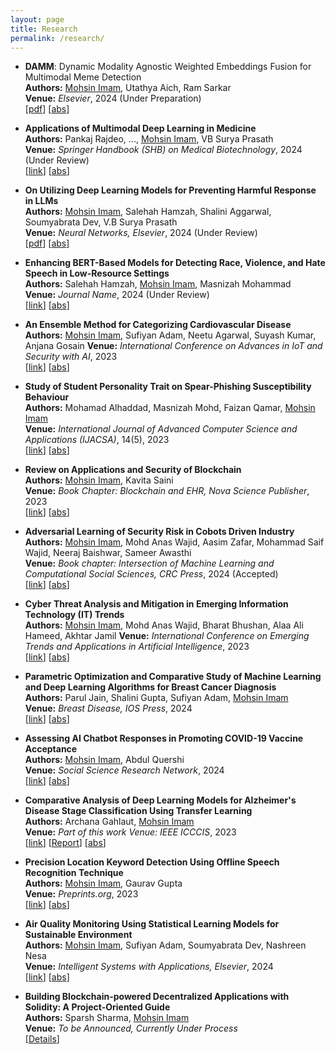 ```yaml
---
layout: page
title: Research
permalink: /research/
---
```


- **DAMM**: Dynamic Modality Agnostic Weighted Embeddings Fusion for Multimodal Meme Detection  
  **Authors:** <ins>Mohsin Imam</ins>, Utathya Aich, Ram Sarkar  
  **Venue:** *Elsevier*, 2024 (Under Preparation)  
  [[pdf](/papers/DAMM.pdf)] [<a href="javascript:void(0)" onclick="toggleAbstract(this)">abs</a>]

  <div class="abstract-box" style="border: 1px dashed white; padding: 5px; display: none; margin-top: 5px;">
    <strong>Abstract:</strong>  
    Coming Soon!
  </div>

  

- **Applications of Multimodal Deep Learning in Medicine**  
  **Authors:** Pankaj Rajdeo, ..., <ins>Mohsin Imam</ins>, VB Surya Prasath  
  **Venue:** *Springer Handbook (SHB) on Medical Biotechnology*, 2024 (Under Review)  
  [[link](#)] [<a href="javascript:void(0)" onclick="toggleAbstract(this)">abs</a>]

  <div class="abstract-box" style="border: 1px dashed white; padding: 5px; display: none; margin-top: 5px;">
    <strong>Abstract:</strong>  
    Coming Soon!
  </div>

- **On Utilizing Deep Learning Models for Preventing Harmful Response in LLMs**  
  **Authors:** <ins>Mohsin Imam</ins>, Salehah Hamzah, Shalini Aggarwal, Soumyabrata Dev, V.B Surya Prasath   
  **Venue:** *Neural Networks, Elsevier*, 2024 (Under Review)  
  [[pdf](/papers/LLM-Paper.pdf)] [<a href="javascript:void(0)" onclick="toggleAbstract(this)">abs</a>]

  <div class="abstract-box" style="border: 1px dashed white; padding: 5px; display: none; margin-top: 5px;">
    <strong>Abstract:</strong>  
    Past few years have witnessed tremendous progress in artificial intelligence (AI) technologies including but not limited to natural language processing (NLP), metaverse, and generative models. These changes mark a new era with large language models (LLMs) like generative pre-trained transformers such as the GPT-3, GPT-4, and Llama2 gaining importance. These models, trained on vast text data, generate human-like text and find use in content creation, Q & A systems, and chatbots. Machine learning advances enable models like ChatGPT to respond to real-time text prompts. However, they are vulnerable to attacks, leading to inaccurate or harmful content. Adversarial prompting addresses these issues, including input manipulation, creating inducive prompts which causes LLMs to produce illegal content, simulating violence and harm, privacy breaches and other illegitimate actions. LLMs are especially prone to text attacks, with minor changes resulting in different outputs. Researchers are improving model security through adversarial training. To enhance the security of LLMs and prevent them from responding to adversarial prompts, we aim to utilize machine learning, deep learning and transformer models as external prompt classifiers for LLM-based applications like ChatGPT, to detect and counter malicious prompts that may lead to inappropriate responses from LLMs. We have conducted analyses on multiple machine learning, deep learning, and Transformer-based models, incorporating techniques such as ensembling and attention mechanisms. These models are trained on word-level text classification to categorize prompts into the adversarial category, preventing them from being answered by LLMs. We compared our results with those of other ML and DL models, and our proposed ensemble of the BERT-DistilBERT model achieved the best outcome with 97.56% accuracy in identifying malicious/adversarial prompts.
  </div>

- **Enhancing BERT-Based Models for Detecting Race, Violence, and Hate Speech in Low-Resource Settings**  
  **Authors:** Salehah Hamzah, <ins>Mohsin Imam</ins>, Masnizah Mohammad  
  **Venue:** *Journal Name*, 2024 (Under Review)  
  [[link](#)] [<a href="javascript:void(0)" onclick="toggleAbstract(this)">abs</a>]

  <div class="abstract-box" style="border: 1px dashed white; padding: 5px; display: none; margin-top: 5px;">
    <strong>Abstract:</strong>  
    Coming Soon!
  </div>

- **An Ensemble Method for Categorizing Cardiovascular Disease**  
  **Authors:** <ins>Mohsin Imam</ins>, Sufiyan Adam, Neetu Agarwal, Suyash Kumar, Anjana Gosain 
  **Venue:** *International Conference on Advances in IoT and Security with AI*, 2023  
  [[link](https://link.springer.com/chapter/10.1007/978-981-99-5088-1_24)] [<a href="javascript:void(0)" onclick="toggleAbstract(this)">abs</a>]

  <div class="abstract-box" style="border: 1px dashed white; padding: 5px; display: none; margin-top: 5px;">
    <strong>Abstract:</strong>  
    Recently, machine learning models have become a key methodology in detection of cardiovascular diseases (CVD). This gives medical practitioners diagnostic support and indicators. In this work, we compare various machine learning (ML) classification algorithms, apply them to disease dataset and examine how these algorithms perform when subjected to either of the classes to aid in the study and investigation of CVD through computer-aided diagnosis (CAD). Our two main goals in this work are to first offer an automated machine learning ensemble model for categorizing cardiovascular malignancies and second to compare the performance of several classification algorithms to find the best classifier for the task. The proposed technique is specifically developed as a potential support for clinical care based on patient diagnostic data. The proposed approach exhibits an accuracy of 94.28% in the detection of cardiac illnesses when a thorough examination of binary classification is performed and averaged over numerous model training iterations. We believe that incorporating the suggested ensemble methods would produce stable and dependable CAD systems.
  </div>

- **Study of Student Personality Trait on Spear-Phishing Susceptibility Behaviour**  
  **Authors:** Mohamad Alhaddad, Masnizah Mohd, Faizan Qamar, <ins>Mohsin Imam</ins>  
  **Venue:** *International Journal of Advanced Computer Science and Applications (IJACSA)*, 14(5), 2023  
  [[link](https://thesai.org/Publications/ViewPaper?Volume=14&Issue=5&Code=IJACSA&SerialNo=71)] [<a href="javascript:void(0)" onclick="toggleAbstract(this)">abs</a>]

  <div class="abstract-box" style="border: 1px dashed white; padding: 5px; display: none; margin-top: 5px;">
    <strong>Abstract:</strong>  
    Spear-phishing emails are an effective cyber-attack method due to the fact that the emails sent are highly personalized to look like a regular legitimate email. Recently, it was discovered that personality traits of the victim have an impact on a person's susceptibility to spear-phishing. This study aims to identify which personality traits affect spear-phishing susceptibility besides other traits such as Information Technology background, gender, and age. In addition, measure of the effectiveness of embedded training systems and see whether message framing can further help increase its effectiveness. A personality trait survey was sent to 100 participants, followed by a real-life spear-phishing simulation to measure a certain personality trait’s influence on phishing susceptibility. After a two-week period, the second round of spear-phishing emails was sent again to measure message framing effectiveness. The personality traits analysis results show that users with higher levels of Internet anxiety are less susceptible to spear-phishing emails. While the message framing did not show any significant results, the embedded training program reduced the click rate. Findings revealed that certain people are more susceptible to spear-phishing emails than others. Thus, this work can guide an institution or organizations to identify which group of people are more vulnerable to spear-phishing.
  </div>

- **Review on Applications and Security of Blockchain**  
  **Authors:** <ins>Mohsin Imam</ins>, Kavita Saini  
  **Venue:** *Book Chapter: Blockchain and EHR, Nova Science Publisher*, 2023  
  [[link](https://novapublishers.com/shop/blockchain-and-ehr/)] [<a href="javascript:void(0)" onclick="toggleAbstract(this)">abs</a>]

  <div class="abstract-box" style="border: 1px dashed white; padding: 5px; display: none; margin-top: 5px;">
    <strong>Abstract:</strong>  
    The evolution of industry has been significantly influenced by blockchain technology. Regarding security, data access, auditing, and transaction management inside digital platforms, blockchain decentralized technology and privacy protocols offer potential benefits to many businesses. Blockchain is based on distributed and secure decentralized protocols; there is no central authority or point of control, and the network's nodes themselves generate, add, and validate the data blocks. Finally, Blockchains enable transparency by allowing each participant to observe transactions at any moment. Smart contracts provide secure transactions, reducing the risk of third-party disruption. Ethereum is a decentralized platform that facilitates the execution of smart contracts. This allows developers to design markets that move funds in accordance with instructions issued years ago. Decentralization and immutability are the principal characteristics of blockchain. Faster transactions, transaction and validation in seconds, and so forth. The security and applications of blockchain technology with brief introduction is discussed in this study. We can draw conclusion from this chapter article that there are security concerns with blockchain technology. These security concerns ought to have an impact on transactions as well. Blockchain technology offers some protection against certain attacks and also provides solutions to these problems.
  </div>

- **Adversarial Learning of Security Risk in Cobots Driven Industry**  
  **Authors:** <ins>Mohsin Imam</ins>, Mohd Anas Wajid, Aasim Zafar, Mohammad Saif Wajid, Neeraj Baishwar, Sameer Awasthi  
  **Venue:** *Book chapter: Intersection of Machine Learning and Computational Social Sciences, CRC Press*, 2024 (Accepted)  
  [[link](#)] [<a href="javascript:void(0)" onclick="toggleAbstract(this)">abs</a>]

  <div class="abstract-box" style="border: 1px dashed white; padding: 5px; display: none; margin-top: 5px;">
    <strong>Abstract:</strong>  
    Cobots, or collaborative robots, have significantly increased productivity and efficiency across a number of industries. Cobots exist alongside humans and interact with crucial systems, but this growing reliance on them also poses security issues. By recognising and thwarting potential security threats and attacks, adversarial learning, a branch of machine learning, has emerged as a promising method to improve the security of Cobots. This chapter explores the use of adversarial learning in Cobot-driven sectors with a focus on identifying and reducing security vulnerabilities. We investigate different adversarial learning methods, including Generative Adversarial Networks (GANs) and adversarial training, and their potential uses in Cobot security. This chapter also explores how adversarial learning is used in Cobot-driven sectors, with a focus on identifying and reducing security vulnerabilities. The chapter also examines computational cost and scalability as well as other drawbacks of adversarial learning in this setting. To solve these issues and establish a secure environment for Cobots in industrial settings, we also propose prospective future research trends and advancements. The goal of this chapter is to support the trustworthy and safe integration of Cobots., ensuring human safety and encouraging the continuous expansion of Cobot-driven enterprises by understanding and utilising adversarial learning to minimise security threats.
  </div>

- **Cyber Threat Analysis and Mitigation in Emerging Information Technology (IT) Trends**  
  **Authors:** <ins>Mohsin Imam</ins>, Mohd Anas Wajid, Bharat Bhushan, Alaa Ali Hameed, Akhtar Jamil
  **Venue:** *International Conference on Emerging Trends and Applications in Artificial Intelligence*, 2023  
  [[link](https://www.springerprofessional.de/en/cyber-threat-analysis-and-mitigation-in-emerging-information-tec/27041128)] [<a href="javascript:void(0)" onclick="toggleAbstract(this)">abs</a>]

  <div class="abstract-box" style="border: 1px dashed white; padding: 5px; display: none; margin-top: 5px;">
    <strong>Abstract: </strong>  
    For the information technology sector, cybersecurity is essential. One of the main issues in the modern world is sending information from one system to another without letting the information out. Online crimes, which are on the rise daily, are the first thing that comes to mind when we think about cyber security. Various governments and businesses are adopting a number of actions to stop these cybercrimes. A lot of individuals are still quite worried about cyber security after taking many safeguards. This study’s primary goal is to examine the difficulties that modern technology-based cyber security faces, especially in light of the rising acceptance of cutting-edge innovations like server less computing, blockchain, and artificial intelligence (AI). The aim of this paper is to give readers a good overview of the most recent cyber security trends, ethics, and strategies. This study focuses on the present state of cyber security and the steps that may be taken to address the rising dangers posed by modern technology through a thorough investigation of the existing literature and actual case studies.
  </div>

- **Parametric Optimization and Comparative Study of Machine Learning and Deep Learning Algorithms for Breast Cancer Diagnosis**  
  **Authors:** Parul Jain, Shalini Gupta, Sufiyan Adam, <ins>Mohsin Imam</ins>  
  **Venue:** *Breast Disease, IOS Press*, 2024  
  [[link](https://content.iospress.com/articles/breast-disease/bd240018)] [<a href="javascript:void(0)" onclick="toggleAbstract(this)">abs</a>]

  <div class="abstract-box" style="border: 1px dashed white; padding: 5px; display: none; margin-top: 5px;">
    <strong>Abstract: </strong>  
    Breast Cancer is the leading form of cancer found in women and a major cause of increased mortality rates among them. However, manual diagnosis of the disease is time-consuming and often limited by the availability of screening systems. Thus, there is a pressing need for an automatic diagnosis system that can quickly detect cancer in its early stages. Data mining and machine learning techniques have emerged as valuable tools in developing such a system. In this study we investigated the performance of several machine learning models on the Wisconsin Breast Cancer (original) dataset with a particular emphasis on finding which models perform the best for breast cancer diagnosis. The study also explores the contrast between the proposed ANN methodology and conventional machine learning techniques. The comparison between the methods employed in the current study and those utilized in earlier research on the Wisconsin Breast Cancer dataset is also compared. The findings of this study are in line with those of previous studies which also highlighted the efficacy of SVM, Decision Tree, CART, ANN, and ELM ANN for breast cancer detection. Several classifiers achieved high accuracy, precision and F1 scores for benign and malignant tumours, respectively. It is also found that models with hyperparameter adjustment performed better than those without and boosting methods like as XGBoost, Adaboost, and Gradient Boost consistently performed well across benign and malignant tumours. The study emphasizes the significance of hyperparameter tuning and the efficacy of boosting algorithms in addressing the complexity and nonlinearity of data. Using the Wisconsin Breast Cancer (original) dataset, a detailed summary of the current status of research on breast cancer diagnosis is provided.
  </div>

- **Assessing AI Chatbot Responses in Promoting COVID-19 Vaccine Acceptance**  
  **Authors:** <ins>Mohsin Imam</ins>, Abdul Quershi  
  **Venue:** *Social Science Research Network*, 2024  
  [[link](https://papers.ssrn.com/sol3/papers.cfm?abstract_id=4851422)] [<a href="javascript:void(0)" onclick="toggleAbstract(this)">abs</a>]

  <div class="abstract-box" style="border: 1px dashed white; padding: 5px; display: none; margin-top: 5px;">
    <strong>Abstract:</strong>  
    The global impact of the COVID-19 pandemic has extended across various facets of human existence, leading
    to a significant loss of life and overwhelming medical resources. Furthermore, the global economy has suffered
    considerably due to widespread job losses and decline, resulting in severe financial disturbances. Multiple section
    of society have made varied contributions to curb the virus’s propagation and safeguard public health. Notably,
    approval has been directed towards medical researchers for their dedicated endeavours in crafting COVID-19 vaccines. 
    Rigorous clinical testing has confirmed the remarkable efficacy of these vaccines in mitigating symptomatic
    COVID-19 occurrences. However, a notable portion of the global population has exhibited reluctance towards
    receiving COVID-19 vaccinations. This reluctance stems from misconceptions surrounding the vaccines, a trend
    that has been exacerbated through a confluence of factors, encompassing the unrestricted access to internet-based
    information and the influential effect wielded by prominent personalities and authoritative figures. In this study,
    we have conducted an evaluation of responses furnished by the ChatGPT system concerning inquiries pertinent
    to vaccine fallacies. The affirmative and helpful perspectives expressed by the chatbot could potentially assume a
    pivotal role in moulding individuals’ outlooks on vaccinations. Additionally, these responses have the capacity to
    effectively motivate users to adapt vaccination, effectively minimizing prevalent misconceptions.
  </div> 

- **Comparative Analysis of Deep Learning Models for Alzheimer's Disease Stage Classification Using Transfer Learning**  
  **Authors:** Archana Gahlaut, <ins>Mohsin Imam</ins>  
  **Venue:** *Part of this work Venue: IEEE ICCCIS*, 2023  
  [[link](https://ieeexplore.ieee.org/document/10425684)] [[Report](https://drive.google.com/file/d/1s1tcu3Q9VNlC0LpohrAbGucqUPPk3RSk/view?usp=sharing)] [<a href="javascript:void(0)" onclick="toggleAbstract(this)">abs</a>]

  <div class="abstract-box" style="border: 1px dashed white; padding: 5px; display: none; margin-top: 5px;">
    <strong>Abstract:</strong>  
    In recent years, advancements in healthcare technology, such as the rise of machine learning (ML),
    deep learning (DL), and artificial intelligence (AI), have sparked widespread interest due to their potential
    to improve survival rates and enhance people's health. Alzheimer's disease (AD), the most common
    neurodegenerative and dementing illness, is a major concern, with the cost of caring for patients expected
    to rise dramatically. Hence, the need for a computer-aided system to detect AD early and accurately is
    becoming crucial. Deep learning algorithms have proven to be more effective than traditional ML methods,
    as demonstrated by studies using brain MRI scans and convolutional neural networks (CNNs) for the
    diagnosis of AD. In the field of biomedical sciences, from drug delivery systems to medical imaging,
    predictive modelling and pattern recognition using ML and DL techniques have become essential for
    gaining a deeper understanding of complex medical problems. In this study, we compared various deep
    learning models for classifying four dementia stages related to AD by using transfer learning. The aim of
    classifying this type of medical data is to develop a prediction model or system to identify the disease from
    normal subjects or determine the stage of the disease. Classifying clinical data such as Alzheimer's disease
    (AD) has long posed a challenge, particularly in terms of selecting the most effective features. Our study
    successfully utilized various pretrained models, including EfficientNetB7, VGG, DenseNet, and others, to
    classify a dataset based on OASIS I and II extracted from Kaggle into Alzheimer's patients and normal
    controls. Our results showed an accuracy of 97.88% on test data using the EfficientNetB7 model. This
    experiment shows that the shift and scale invariant features extracted by pretrained models on large
    datasets, followed by deep learning classification, using the approach of transfer learning, is the most
    powerful method for distinguishing clinical data from healthy data in MRI. This approach also provides a
    path for predicting more complex systems in future.
  </div>

- **Precision Location Keyword Detection Using Offline Speech Recognition Technique**  
  **Authors:** <ins>Mohsin Imam</ins>, Gaurav Gupta  
  **Venue:** *Preprints.org*, 2023  
  [[link](https://www.preprints.org/manuscript/202310.0690/v2)] [<a href="javascript:void(0)" onclick="toggleAbstract(this)">abs</a>]

  <div class="abstract-box" style="border: 1px dashed white; padding: 5px; display: none; margin-top: 5px;">
    <strong>Abstract:</strong>  
    This study introduces an original comprehensive system centered on identifying specific terms that indicate a user's position, particularly the discrete values representing latitude and longitude. This system not only detects these terms but also retrieves the corresponding numerical data for accurate and efficient determination of locations. The importance of this study can be applied various fields, notably aiding offline operations of military personnel, who often lack internet access. In such scenarios, precise awareness of location is vital for strategic manoeuvres, rescue operations, and navigating unfamiliar landscapes. The system allows these personnel by allowing them to extract exact location coordinates from spoken terms, thereby enhancing their awareness even in challenging surroundings. Apart from its military utility, the project holds broader significance. Teams responding to emergencies, personnel involved in disaster management, and exploratory missions can all gain from this technology during disruptions in communication infrastructure. Furthermore, travelers, adventurers, and outdoor enthusiasts can utilize this system to accurately determine their positions in remote areas without relying on online maps. We used offline speech recognition techniques to precisely transcribe spoken terms, achieving an accuracy of over 91.3% and a word error rate of 4.2%. For sound recognition, the OpenAI Whisper model was used, and a conversion process from SpeechRecognition to AudioSegmentation was implemented, followed by transforming the audio into .wav format, we have also developed the interface of the app to use it efficiently using Streamlit. This was done to ensure seamless compatibility with the Whisper model and uninterrupted audio input. By training the system to identify specific linguistic linked to location, it achieves robust detection and extraction of relevant terms. This approach eliminates the necessity for constant internet connectivity, rendering it exceptionally useful in remote, offline, and resource-limited situations.

  </div>

- **Air Quality Monitoring Using Statistical Learning Models for Sustainable Environment**  
  **Authors:** <ins>Mohsin Imam</ins>, Sufiyan Adam, Soumyabrata Dev, Nashreen Nesa  
  **Venue:** *Intelligent Systems with Applications, Elsevier*, 2024  
  [[link](https://www.sciencedirect.com/science/article/pii/S2667305324000097?via%3Dihub#br0110)] [<a href="javascript:void(0)" onclick="toggleAbstract(this)">abs</a>]

  <div class="abstract-box" style="border: 1px dashed white; padding: 5px; display: none; margin-top: 5px;">
    <strong>Abstract:</strong>  
    High levels of air pollutants pose significant health risks, increasing the chances of respiratory infections, lung cancer, and heart complications, particularly for those already susceptible to illness. Modern societal advancements have worsened air quality degradation, with daily activities such as transportation, industrial processes, and domestic operations releasing harmful contaminants. This study addresses the urgent need for air quality monitoring and forecasting, especially in developing nations like India, where machine learning-based prediction technologies play a crucial role in understanding environmental aspects. Our study focuses on analyzing and predicting air quality using data from two distinct areas in Kolkata—Victoria and Rabindra. Thorough pre-processing and data analysis have been conducted to identify essential features and detect undermining patterns in the data. Utilizing five classic machine learning algorithms, we predict the air quality category by categorizing the predicted AQI into six AQI classes, emphasizing extensive hyper-parameter tuning for each model. The Rabindra dataset yields the best-performing Support Vector Machine (SVC) model with a 97.98% accuracy, while the best prediction accuracy for Victoria location is 93.29% from Random Forest Classifier (RFC). This study offers valuable insights into the effectiveness of machine learning algorithms for air quality prediction, with the novelty of the study lying in the focus on hyper-parameter tuning to achieve the highest accuracy.
  </div>

- **Building Blockchain-powered Decentralized Applications with Solidity: A Project-Oriented Guide**  
  **Authors:** Sparsh Sharma, <ins>Mohsin Imam</ins>  
  **Venue:** *To be Announced, Currently Under Process*  
  [<a href="javascript:void(0)" onclick="toggleAbstract(this)">Details</a>]

  <div class="abstract-box" style="border: 1px dashed white; padding: 5px; display: none; margin-top: 5px;">
  <ul>
    <li><strong>Comprehensive Guide:</strong> <em>"Building Blockchain-powered Decentralized Applications with Solidity: A Project-Oriented Guide"</em> offers a detailed introduction to blockchain technology and DApp development, divided into three focused sections.</li>
    <li><strong>Fundamentals of Blockchain:</strong> The first section, <em>"Introduction, Installation and Solidity Programming Language,"</em> covers blockchain fundamentals, DApp evolution, development requirements, and an introduction to Solidity programming.</li>
    <li><strong>Hands-on Projects:</strong> The second section, <em>"Practical Projects on Blockchain,"</em> provides real-life project-based learning, such as developing a decentralized voting application, offering interactive and practical insights.</li>
    <li><strong>Advanced Integrations:</strong> The third section, <em>"Blockchain with Other Advanced Technologies,"</em> explores blockchain's integration with technologies like IPFS, IoT, DAOs, DeFi, and NFTs.</li>
  </ul>

  </div>

<script>
function toggleAbstract(element) {
  var abstractDiv = element.parentElement.nextElementSibling;
  if (abstractDiv.style.display === "none") {
    abstractDiv.style.display = "block";
  } else {
    abstractDiv.style.display = "none";
  }
}
</script>

<style>
  .abstract-box {
    margin-left: 2px; /* Adjust this value to properly align with bullet */
  }
</style>
